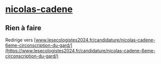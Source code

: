# [nicolas-cadene](https://nouveau-front-populaire-legislatives-2024.fr/nicolas-cadene)

## Rien à faire
Redirige vers [www.lesecologistes2024.fr/candidature/nicolas-cadene-6eme-circonscription-du-gard/](https://www.lesecologistes2024.fr/candidature/nicolas-cadene-6eme-circonscription-du-gard/)